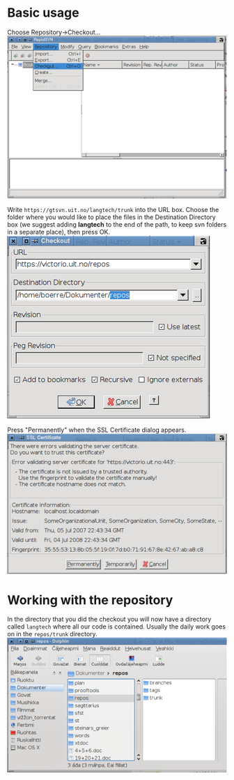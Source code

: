 Basic usage
===========

Choose Repository-&gt;Checkout...  
![checkout menu item](images/rapidsvn2.png)

Write `https://gtsvn.uit.no/langtech/trunk` into the URL box. Choose the
folder where you would like to place the files in the Destination
Directory box (we suggest adding **langtech** to the end of the path, to
keep svn folders in a separate place), then press OK.  
![RapidSVN checkout dialog](images/rapidsvn3.png)

Press "Permanently" when the SSL Certificate dialog appears.  
![SSL Certificate dialog](images/rapidsvn4.png)

Working with the repository
===========================

In the directory that you did the checkout you will now have a directory
called `langtech` where all our code is contained. Usually the daily
work goes on in the `repos/trunk` directory.  
![View of repos map](images/rapidsvn5.png)
